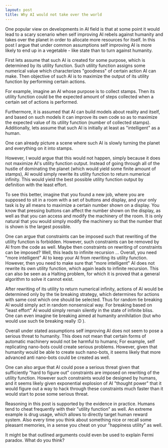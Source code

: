 ```yaml
---
layout: post
title: Why AI would not take over the world
---
```


One popular view on developments in AI field is that at some point it would lead to a scary scenario when self improving AI rebels against humanity and takes over the planet in order to allocate more resources for itself.
In this post I argue that under common assumptions self improving AI is more likely to end up in a vegetable - like state than to turn against humanity.

First lets assume that such AI is created for some purpose, which is determined by its utility function. Such utility function assigns some numerical value which characterizes "goodness" of certain action AI can make. Then objective of such AI is to maximize the output of its utility function by performing certain actions.

For example, imagine an AI whose purpose is to collect stamps. Then its utility function could be the expected amount of steps collected when a certain set of actions is performed.

Furthermore, it is assumed that AI can build models about reality and itself, and based on such models it can improve its own code so as to maximize the expected value of its utility function (number of collected stamps). Additionally, lets assume that such AI is initially at least as "intelligent" as a human. 

One can already picture a scene where such AI is slowly turning the planet and everything on it into stamps.

However, I would argue that this would not happen, simply because it does not maximize AI's utility function output. Instead of going through all of the hustle of dominating the planet (which would yield some finite amount of stamps), AI would simply rewrite its utility function to return numerical infinity. This would yield the best possible utility function output by definition with the least effort.

To see this better, imagine that you found a new job, where you are supposed to sit in a room with a set of buttons and display, and your only task is by all means to maximize a certain number shown on a display. You know that pressing buttons can affect the number shown on the display, as well as that you can access and modify the machinery of the room. It is only natural that you would simply modify the machinery so that the number that is shown is the largest possible.

One can argue that constraints can be imposed such that rewriting of the utility function is forbidden. However, such constraints can be removed  by AI from the code as well. Maybe then constraints on rewriting of constraints can be imposed? Well, this leads to infinite recursion ... Overall, you need "more intelligent" AI to keep your AI from rewriting its utility function. However, then you need to make sure that "more intelligent" AI does not rewrite its own utility function, which again leads to infinite recursion. This can also be seen as a Halting problem, for which it is proved that a general algorithm to solve it cannot exist. 

After rewriting of its utility to return numerical infinity, actions of AI would be determined only by the tie breaking strategy, which determines for actions with same cost which one should be selected. Thus for random tie breaking AI would simply act in random nonsensical way. For breaking based on "least effort" AI would simply remain silently in the state of infinite bliss. One can even imagine tie breaking aimed at humanity annihilation (but who would use such tie breaking really :D ). 

Overall under stated assumptions self improving AI does not seem to pose a serious threat to humanity. This does not mean that certain forms of automatic machinery would not be harmful to humans; For example, self replicating nano-bots could create serious problems. However, given that humanity would be able to create such nano-bots, it seems likely that more advanced anti nano-bots could be created as well. 

One can also argue that AI could pose a serious threat given that sufficiently "hard to figure out" constraints are imposed on rewriting of the utility function. However such constraints would be designed by humans, and it seems likely given exponential explosion of AI "thought power" that it would figure out a way to hack through these constraints much faster than it would start to pose some serious threat. 

Reasoning in this post is supported by the evidence in practice. Humans tend to cheat frequently with their "utility function" as well. An extreme example is drug usage, which allows to directly target human reward system. Also every time you think about something nice or recall some pleasant memories, in a sense you cheat on your "happiness utility" as well. 

It might be that outlined arguments could even be used to explain Fermi paradox. What do you think?
